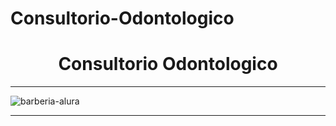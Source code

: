 # Consultorio-Odontologico


<h1 align="center">Consultorio Odontologico</h1>

<hr>

![barberia-alura](https://github.com/victormadridb/ConsultorioOdontologico/blob/main/img/pantallaPrincipal.png?raw=true)

<hr>
